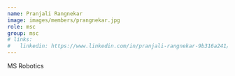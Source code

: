```yaml
---
name: Pranjali Rangnekar
image: images/members/prangnekar.jpg
role: msc 
group: msc
# links:
#   linkedin: https://www.linkedin.com/in/pranjali-rangnekar-9b316a241/
---
```

MS Robotics

